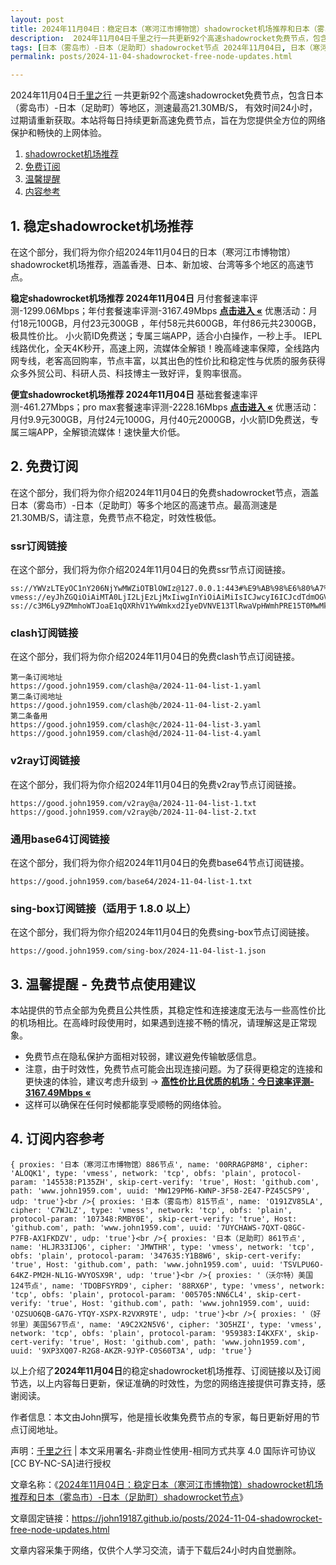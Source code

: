 ```yaml
---
layout: post
title: 2024年11月04日：稳定日本（寒河江市博物馆）shadowrocket机场推荐和日本（雾岛市）-日本（足助町）shadowrocket节点
description:  2024年11月04日千里之行一共更新92个高速shadowrocket免费节点，包含日本（雾岛市）-日本（足助町）等地区，测速最高21.30MB/S， 有效时间24小时，过期请重新获取。本站将每日持续更新高速免费节点，旨在为您提供全方位的网络保护和畅快的上网体验
tags: [日本（雾岛市）-日本（足助町）shadowrocket节点 2024年11月04日, 日本（寒河江市博物馆）稳定shadowrocket机场推荐 2024年11月04日]
permalink: posts/2024-11-04-shadowrocket-free-node-updates.html

---
```



2024年11月04日[千里之行](https://john19187.github.io) 一共更新92个高速shadowrocket免费节点，包含日本（雾岛市）-日本（足助町）等地区，测速最高21.30MB/S， 有效时间24小时，过期请重新获取。本站将每日持续更新高速免费节点，旨在为您提供全方位的网络保护和畅快的上网体验。

1. [shadowrocket机场推荐](#1-稳定shadowrocket机场推荐)
2. [免费订阅](#2-免费订阅)
3. [温馨提醒](#3-温馨提醒---免费节点使用建议)
4. [内容参考](#4-订阅内容参考)

## 1. 稳定shadowrocket机场推荐

在这个部分，我们将为你介绍2024年11月04日的日本（寒河江市博物馆）shadowrocket机场推荐，涵盖香港、日本、新加坡、台湾等多个地区的高速节点。

<div class="good cat1"><strong>稳定shadowrocket机场推荐 2024年11月04日</strong> 月付套餐速率评测-1299.06Mbps；年付套餐速率评测-3167.49Mbps <strong><a href="https://good.john1959.com/lepl/2024-11-04" target="_blank">点击进入 «</a></strong> 优惠活动：月付18元100GB，月付23元300GB ，年付58元共600GB，年付86元共2300GB，极具性价比。 小火箭ID免费送；专属三端APP，适合小白操作，一秒上手。 IEPL线路优化，全天4K秒开，高速上网，流媒体全解锁！晚高峰速率保障，全线路内网专线，老客高回购率，节点丰富，以其出色的性价比和稳定性与优质的服务获得众多外贸公司、科研人员、科技博主一致好评，复购率很高。</div><div class="good cat2">

<strong>便宜shadowrocket机场推荐 2024年11月04日</strong> 基础套餐速率评测-461.27Mbps；pro max套餐速率评测-2228.16Mbps <strong><a href="https://good.john1959.com/cheap/2024-11-04" target="_blank">点击进入 «</a></strong> 优惠活动：月付9.9元300GB，月付24元1000G，月付40元2000GB，小火箭ID免费送，专属三端APP，全解锁流媒体！速快量大价低。</div>

## 2. 免费订阅

在这个部分，我们将为你介绍2024年11月04日的免费shadowrocket节点，涵盖日本（雾岛市）-日本（足助町）等多个地区的高速节点。最高测速是21.30MB/S，请注意，免费节点不稳定，时效性极低。

### ssr订阅链接

在这个部分，我们将为你介绍2024年11月04日的免费ssr节点订阅链接。

```
ss://YWVzLTEyOC1nY206NjYwMWZiOTBlOWIz@127.0.0.1:443#%E9%AB%98%E6%80%A7%E4%BB%B7%E6%AF%94%E6%9C%BA%E5%9C%BA%3Ahttps%3A%2F%2Fkfyun.uk
vmess://eyJhZGQiOiAiMTA0LjI2LjEzLjMxIiwgInYiOiAiMiIsICJwcyI6ICJcdTdmOGVcdTU2ZmQgQ2xvdWRGbGFyZVx1ODI4Mlx1NzBiOSIsICJwb3J0IjogMjA4NiwgImlkIjogImU5ZTNjYzEzLWRiNDgtNGNjMS04YzI0LTc2MjY0MzlhNTMzOSIsICJhaWQiOiAiMCIsICJuZXQiOiAid3MiLCAidHlwZSI6ICIiLCAiaG9zdCI6ICJpcDEuMTc4OTAzNC54eXoiLCAicGF0aCI6ICJnaXRodWIuY29tL0FsdmluOTk5OSIsICJ0bHMiOiAiIn0=
ss://c3M6Ly9ZMmhoWTJoaE1qQXRhV1YwWmkxd2IyeDVNVE13TlRwaVpHWmhPRE15T0MwMk1ESm1MVFJoTm1VdFlqQXdaUzB6T1RObE5ESXhOV0kzTkdZ@free.2apzhfa:31115#9%7C%F0%9F%87%AF%F0%9F%87%B5%E6%97%A5%E6%9C%AC%2003%20%7C%201x%20JP
```

### clash订阅链接

在这个部分，我们将为你介绍2024年11月04日的免费clash节点订阅链接。

```
第一条订阅地址
https://good.john1959.com/clash@a/2024-11-04-list-1.yaml
第二条订阅地址
https://good.john1959.com/clash@b/2024-11-04-list-2.yaml
第二条备用
https://good.john1959.com/clash@c/2024-11-04-list-3.yaml
https://good.john1959.com/clash@d/2024-11-04-list-4.yaml
```

### v2ray订阅链接

在这个部分，我们将为你介绍2024年11月04日的免费v2ray节点订阅链接。

```
https://good.john1959.com/v2ray@a/2024-11-04-list-1.txt
https://good.john1959.com/v2ray@b/2024-11-04-list-2.txt
```

### 通用base64订阅链接

在这个部分，我们将为你介绍2024年11月04日的免费base64节点订阅链接。

```
https://good.john1959.com/base64/2024-11-04-list-1.txt
```

### sing-box订阅链接（适用于 1.8.0 以上）

在这个部分，我们将为你介绍2024年11月04日的免费sing-box节点订阅链接。

```
https://good.john1959.com/sing-box/2024-11-04-list-1.json
```

## 3. 温馨提醒 - 免费节点使用建议

本站提供的节点全部为免费且公共性质，其稳定性和连接速度无法与一些高性价比的机场相比。在高峰时段使用时，如果遇到连接不畅的情况，请理解这是正常现象。

- 免费节点在隐私保护方面相对较弱，建议避免传输敏感信息。
- 注意，由于时效性，免费节点可能会出现连接问题。为了获得更稳定的连接和更快速的体验，建议考虑升级到 → <strong>[高性价比且优质的机场：今日速率评测- 3167.49Mbps «](https://good.john1959.com/lepl/2024-11-04)</strong>
- 这样可以确保在任何时候都能享受顺畅的网络体验。

## 4. 订阅内容参考

```
{ proxies: '日本（寒河江市博物馆）886节点', name: '00RRAGP8M8', cipher: 'ALOQK1', type: 'vmess', network: 'tcp', obfs: 'plain', protocol-param: '145538:P135ZH', skip-cert-verify: 'true', Host: 'github.com', path: 'www.john1959.com', uuid: 'MW129PM6-KWNP-3F58-2E47-PZ45CSP9', udp: 'true'}<br />{ proxies: '日本（雾岛市）815节点', name: 'O191ZV85LA', cipher: 'C7WJLZ', type: 'vmess', network: 'tcp', obfs: 'plain', protocol-param: '107348:RMBY0E', skip-cert-verify: 'true', Host: 'github.com', path: 'www.john1959.com', uuid: '7UYCHAWS-7QXT-Q8GC-P7FB-AX1FKDZV', udp: 'true'}<br />{ proxies: '日本（足助町）861节点', name: 'HLJR33IJQ6', cipher: 'JMWTHR', type: 'vmess', network: 'tcp', obfs: 'plain', protocol-param: '347635:Y1B8W6', skip-cert-verify: 'true', Host: 'github.com', path: 'www.john1959.com', uuid: 'TSVLPU6O-64KZ-PM2H-NL1G-WVYOSX9R', udp: 'true'}<br />{ proxies: '（沃尔特）美国124节点', name: 'TDOBFSYRD9', cipher: '88RX6P', type: 'vmess', network: 'tcp', obfs: 'plain', protocol-param: '005705:NN6CL4', skip-cert-verify: 'true', Host: 'github.com', path: 'www.john1959.com', uuid: 'OZSUO6QB-GA7G-YTQY-XSPX-R2VXR9TE', udp: 'true'}<br />{ proxies: '（好邻里）美国567节点', name: 'A9C2X2N5V6', cipher: '3O5HZI', type: 'vmess', network: 'tcp', obfs: 'plain', protocol-param: '959383:I4KXFX', skip-cert-verify: 'true', Host: 'github.com', path: 'www.john1959.com', uuid: '9XP3XQ07-R2G8-AKZR-9JYP-C0S60T3A', udp: 'true'}
```

以上介绍了<strong>2024年11月04日</strong>的稳定shadowrocket机场推荐、订阅链接以及订阅节选，以上内容每日更新，保证准确的时效性，为您的网络连接提供可靠支持，感谢阅读。

作者信息：本文由John撰写，他是擅长收集免费节点的专家，每日更新好用的节点订阅地址。

声明：[千里之行](https://john19187.github.io) | 本文采用署名-非商业性使用-相同方式共享 4.0 国际许可协议[CC BY-NC-SA]进行授权

文章名称：《[2024年11月04日：稳定日本（寒河江市博物馆）shadowrocket机场推荐和日本（雾岛市）-日本（足助町）shadowrocket节点](https://john19187.github.io/posts/2024-11-04-shadowrocket-free-node-updates.html)》

文章固定链接：https://john19187.github.io/posts/2024-11-04-shadowrocket-free-node-updates.html

文章内容采集于网络，仅供个人学习交流，请于下载后24小时内自觉删除。

